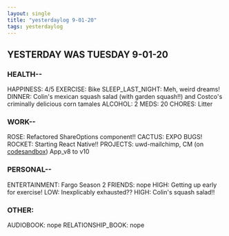 ```yaml
---
layout: single
title: "yesterdaylog 9-01-20"
tags: yesterdaylog
---
```


## YESTERDAY WAS TUESDAY 9-01-20

### HEALTH--

HAPPINESS: 4/5
EXERCISE: Bike
SLEEP_LAST_NIGHT: Meh, weird dreams!
DINNER: Colin's mexican squash salad (with garden squash!!) and Costco's criminally delicious corn tamales
ALCOHOL: 2
MEDS: 20
CHORES: Litter

### WORK--

ROSE: Refactored ShareOptions component!!
CACTUS: EXPO BUGS!
ROCKET: Starting React Native!!
PROJECTS: uwd-mailchimp, CM (on [codesandbox](https://codesandbox.io/s/cmshareoptionsv5usereducer-2qxud?file=/src/App.js)) App_v8 to v10

### PERSONAL--

ENTERTAINMENT: Fargo Season 2
FRIENDS: nope
HIGH: Getting up early for exercise!
LOW: Inexplicably exhausted??
HIGH: Colin's squash salad!!

### OTHER:

AUDIOBOOK: nope
RELATIONSHIP_BOOK: nope
